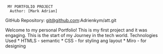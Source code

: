      MY PORTFOLIO PROJECT
      Author: [Mark Adrian]
GitHub Repository: git@github.com:Adrienkym/att.git


Welcome to my personal Portfolio! This is my first project and it was engaging. This is the start of my Journey in the tech world.
     Technologies Used
       * HTMLS - semantic
       * CSS  -  for styling ang layout
       * Miro - for designing 

